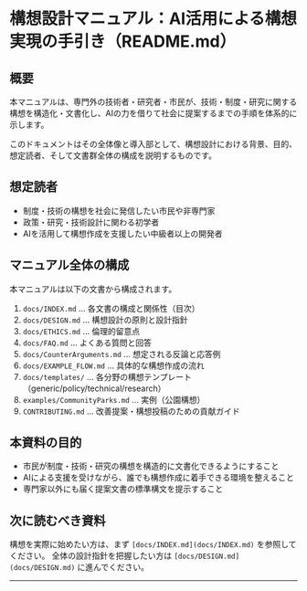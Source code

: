 # 構想設計マニュアル：AI活用による構想実現の手引き（README.md）

## 概要
本マニュアルは、専門外の技術者・研究者・市民が、技術・制度・研究に関する構想を構造化・文書化し、AIの力を借りて社会に提案するまでの手順を体系的に示します。

このドキュメントはその全体像と導入部として、構想設計における背景、目的、想定読者、そして文書群全体の構成を説明するものです。

## 想定読者
- 制度・技術の構想を社会に発信したい市民や非専門家
- 政策・研究・技術設計に関わる初学者
- AIを活用して構想作成を支援したい中級者以上の開発者

## マニュアル全体の構成
本マニュアルは以下の文書から構成されます。

1. `docs/INDEX.md` … 各文書の構成と関係性（目次）
2. `docs/DESIGN.md` … 構想設計の原則と設計指針
3. `docs/ETHICS.md` … 倫理的留意点
4. `docs/FAQ.md` … よくある質問と回答
5. `docs/CounterArguments.md` … 想定される反論と応答例
6. `docs/EXAMPLE_FLOW.md` … 具体的な構想作成の流れ
7. `docs/templates/` … 各分野の構想テンプレート（generic/policy/technical/research）
8. `examples/CommunityParks.md` … 実例（公園構想）
9. `CONTRIBUTING.md` … 改善提案・構想投稿のための貢献ガイド

## 本資料の目的
- 市民が制度・技術・研究の構想を構造的に文書化できるようにすること
- AIによる支援を受けながら、誰でも構想作成に着手できる環境を整えること
- 専門家以外にも届く提案文書の標準構文を提示すること

## 次に読むべき資料
構想を実際に始めたい方は、まず `[docs/INDEX.md](docs/INDEX.md)` を参照してください。
全体の設計指針を把握したい方は `[docs/DESIGN.md](docs/DESIGN.md)` に進んでください。

---

